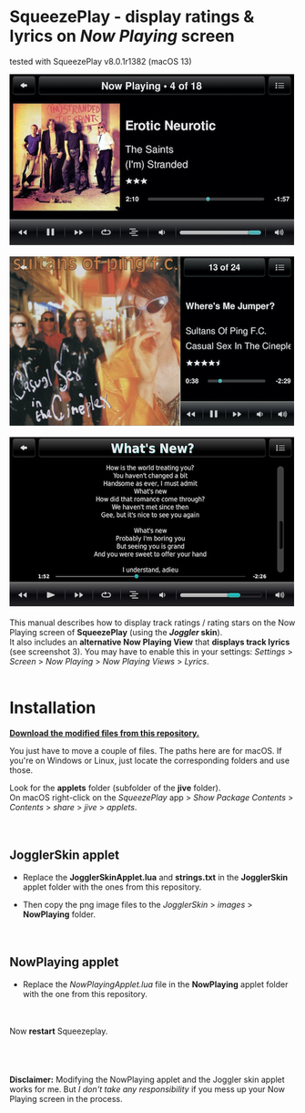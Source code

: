 SqueezePlay - display ratings & lyrics on *Now Playing* screen
====
tested with SqueezePlay v8.0.1r1382 (macOS 13)<br>

![screenshot1](../screenshots/pcp1.jpg)<br><br>
![screenshot1](../screenshots/pcp2.jpg)<br><br>
![screenshot2](../screenshots/pcp3.jpg)
<br><br>
This manual describes how to display track ratings / rating stars on the Now Playing screen of **SqueezePlay** (using the ***Joggler* skin**).<br>It also includes an **alternative Now Playing View** that **displays track lyrics** (see screenshot 3). You may have to enable this in your settings: *Settings*  > *Screen* > *Now Playing* > *Now Playing Views* > *Lyrics*.<br><br>


# Installation

[**Download the modified files from this repository.**](https://github.com/AF-1/sobras/raw/main/lms-nowplaying_screen_with_ratings/NPmodFiles-SqueezePlay.zip)

You just have to  move a couple of files. The paths here are for macOS. If you're on Windows or Linux, just locate the corresponding folders and use those.

Look for the **applets** folder (subfolder of the **jive** folder).<br>
On macOS right-click on the *SqueezePlay* app > *Show Package Contents* > *Contents* > *share* > *jive* > *applets*.
<br><br><br>

## JogglerSkin applet

- Replace the **JogglerSkinApplet.lua** and **strings.txt** in the **JogglerSkin** applet folder with the ones from this repository.<br>

- Then copy the png image files to the *JogglerSkin* > *images* > **NowPlaying** folder.
<br><br><br>

## NowPlaying applet

- Replace the *NowPlayingApplet.lua* file in the **NowPlaying** applet folder with the one from this repository.
<br><br><br>

Now **restart** Squeezeplay.
<br><br><br><br><br>
**Disclaimer:** Modifying the NowPlaying applet and the Joggler skin applet works for me. But *I don't take any responsibility* if you mess up your Now Playing screen in the process.
